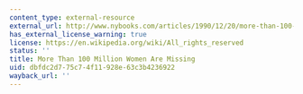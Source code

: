 ```yaml
---
content_type: external-resource
external_url: http://www.nybooks.com/articles/1990/12/20/more-than-100-million-women-are-missing/
has_external_license_warning: true
license: https://en.wikipedia.org/wiki/All_rights_reserved
status: ''
title: More Than 100 Million Women Are Missing
uid: dbfdc2d7-75c7-4f11-928e-63c3b4236922
wayback_url: ''
---
```

